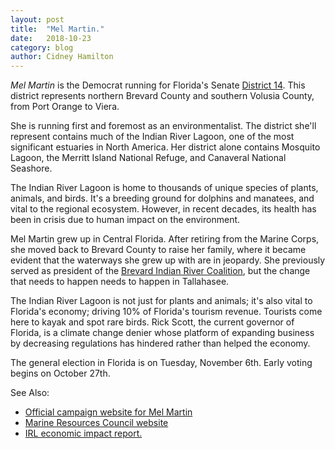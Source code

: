 ```yaml
---
layout: post
title:  "Mel Martin."
date:   2018-10-23
category: blog
author: Cidney Hamilton
---
```


*Mel Martin* is the Democrat running for Florida's Senate [District 14](https://www.flsenate.gov/Senators/S14). This district represents northern Brevard County and southern Volusia County, from Port Orange to Viera.

She is running first and foremost as an environmentalist. The district she'll represent contains much of the Indian River Lagoon, one of the most significant estuaries in North America. Her district alone contains Mosquito Lagoon, the Merritt Island National Refuge, and Canaveral National Seashore. 

The Indian River Lagoon is home to thousands of unique species of plants, animals, and birds. It's a breeding ground for dolphins and manatees, and vital to the regional ecosystem. However, in recent decades, its health has been in crisis due to human impact on the environment.

Mel Martin grew up in Central Florida. After retiring from the Marine Corps, she moved back to Brevard County to raise her family, where it became evident that the waterways she grew up with are in jeopardy. She previously served as president of the [Brevard Indian River Coalition](https://helpthelagoon.org/), but the change that needs to happen needs to happen in Tallahasee.

The Indian River Lagoon is not just for plants and animals; it's also vital to Florida's economy; driving 10% of Florida's tourism revenue. Tourists come here to kayak and spot rare birds. Rick Scott, the current governor of Florida, is a climate change denier whose platform of expanding business by decreasing regulations has hindered rather than helped the economy. 

The general election in Florida is on Tuesday, November 6th. Early voting begins on October 27th.

See Also:
* [Official campaign website for Mel Martin](https://www.melforsenate14.com/)
* [Marine Resources Council website](https://savetheirl.org/)
* [IRL economic impact report.](http://loveourlagoon.com/IRL-Economic-Valuation-Update-07252016.pdf)


